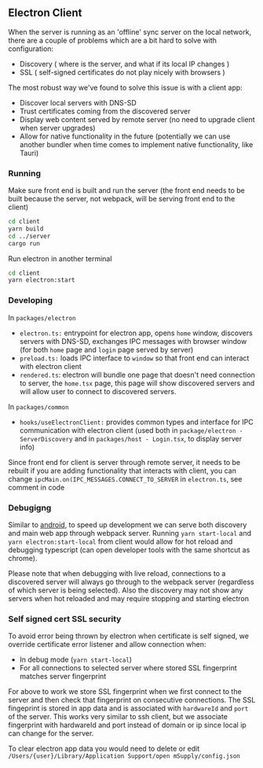 ## Electron Client

When the server is running as an 'offline' sync server on the local network, there are a couple of problems which are a bit hard to solve with configuration:
* Discovery ( where is the server, and what if its local IP changes )
* SSL ( self-signed certificates do not play nicely with browsers )

The most robust way we've found to solve this issue is with a client app:
* Discover local servers with DNS-SD
* Trust certificates coming from the discovered server
* Display web content served by remote server (no need to upgrade client when server upgrades)
* Allow for native functionality in the future (potentially we can use another bundler when time comes to implement native functionality, like Tauri)

### Running

Make sure front end is built and run the server (the front end needs to be built because the server, not webpack, will be serving front end to the client)

```bash
cd client
yarn build
cd ../server
cargo run
```

Run electron in another terminal

```bash
cd client 
yarn electron:start
```

### Developing

In `packages/electron`

* `electron.ts:` entrypoint for electron app, opens `home` window, discovers servers with DNS-SD, exchanges IPC messages with browser window (for both `home` page and `login` page served by server)
* `preload.ts:` loads IPC interface to `window` so that front end can interact with electron client
* `rendered.ts`: electron will bundle one page that doesn't need connection to server, the `home.tsx` page, this page will show discovered servers and will allow user to connect to discovered servers. 

In `packages/common`

* `hooks/useElectronClient:` provides common types and interface for IPC communication with electron client (used both in `package/electron - ServerDiscovery` and in `packages/host - Login.tsx`, to display server info)

Since front end for client is server through remote server, it needs to be rebuilt if you are adding functionality that interacts with client, you can change  `ipcMain.on(IPC_MESSAGES.CONNECT_TO_SERVER` in `electron.ts`, see comment in code

### Debugigng

Similar to [android](../android/README.MD#debugging), to speed up development we can serve both discovery and main web app through webpack server. Running `yarn start-local` and `yarn electron:start-local` from client would allow for hot reload and debugging typescript (can open developer tools with the same shortcut as chrome).

Please note that when debugging with live reload, connections to a discovered server will always go through to the webpack server (regardless of which server is being selected). 
Also the discovery may not show any servers when hot reloaded and may require stopping and starting electron

### Self signed cert SSL security

To avoid error being thrown by electron when certificate is self signed, we override certificate error listener and allow connection when:
* In debug mode (`yarn start-local`)
* For all connections to selected server where stored SSL fingerprint matches server fingerprint

For above to work we store SSL fingerprint when we first connect to the server and then check that fingerprint on consecutive connections. 
The SSL fingeprint is stored in app data and is associated with `hardwareId` and `port` of the server. 
This works very similar to ssh client, but we associate fingerprint with hardwareId and port instead of domain or ip since local ip can change for the server.

To clear electron app data you would need to delete or edit `/Users/{user}/Library/Application Support/open mSupply/config.json`
